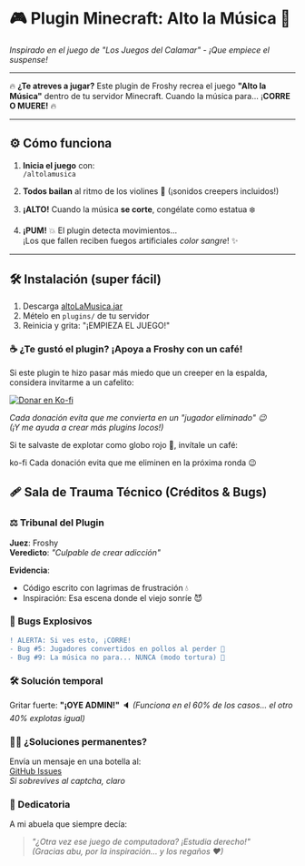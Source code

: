 # 🎮 Plugin Minecraft: Alto la Música 🚨  
*Inspirado en el juego de "Los Juegos del Calamar" - ¡Que empiece el suspense!*  

---

🔥 **¿Te atreves a jugar?** Este plugin de Froshy recrea el juego **"Alto la Música"** dentro de tu servidor Minecraft. Cuando la música para... ¡**CORRE O MUERE!** 🔥

---

## ⚙️ **Cómo funciona**  
1. **Inicia el juego** con:  
   ```/altolamusica```  

2. **Todos bailan** al ritmo de los violines 🎻 (¡sonidos creepers incluidos!)

3. **¡ALTO!** Cuando la música **se corte**, congélate como estatua ❄️

4. **¡PUM!** 💥 El plugin detecta movimientos...  
   ¡Los que fallen reciben fuegos artificiales *color sangre*! ✨

---

## 🛠️ Instalación (super fácil)  
1. Descarga [altoLaMusica.jar](https://link-tu-plugin.com)  
2. Mételo en `plugins/` de tu servidor  
3. Reinicia y grita: "¡EMPIEZA EL JUEGO!"  


### ☕ ¿Te gustó el plugin? ¡Apoya a Froshy con un café!  
Si este plugin te hizo pasar más miedo que un creeper en la espalda, considera invitarme a un cafelito:  

[![Donar en Ko-fi](https://cdn.ko-fi.com/cdn/kofi3.png?v=3)](https://ko-fi.com/froshgames)  

*Cada donación evita que me convierta en un "jugador eliminado" 😉  
(¡Y me ayuda a crear más plugins locos!)*

Si te salvaste de explotar como globo rojo 🎈, invítale un café:

ko-fi
Cada donación evita que me eliminen en la próxima ronda 😉

## 🩹 Sala de Trauma Técnico (Créditos & Bugs)  

### ⚖️ **Tribunal del Plugin**  
**Juez**: Froshy  
**Veredicto**: *"Culpable de crear adicción"*  

**Evidencia**:  
- Código escrito con lagrimas de frustración 💧  
- Inspiración: Esa escena donde el viejo sonríe 😈  

### 🧨 Bugs Explosivos  
```diff
! ALERTA: Si ves esto, ¡CORRE!
- Bug #5: Jugadores convertidos en pollos al perder 🐔
- Bug #9: La música no para... NUNCA (modo tortura) 🔁
````

### 🛠️ Solución temporal  
Gritar fuerte: **"¡OYE ADMIN!"** 🔈 *(Funciona en el 60% de los casos... el otro 40% explotas igual)*  

### 🕵️‍♂️ ¿Soluciones permanentes?  
Envía un mensaje en una botella al:  
[GitHub Issues](https://github.com/froshy/altolamusica/issues)  
*Si sobrevives al captcha, claro*  

### 🌹 Dedicatoria  
A mi abuela que siempre decía:  
> *"¿Otra vez ese juego de computadora? ¡Estudia derecho!"*  
*(Gracias abu, por la inspiración... y los regaños ♥)*
